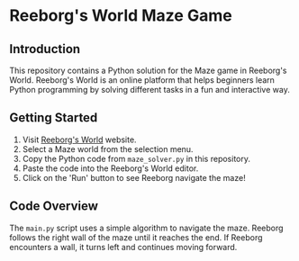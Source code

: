# Reeborg's World Maze Game

## Introduction

This repository contains a Python solution for the Maze game in Reeborg's World. Reeborg's World is an online platform that helps beginners learn Python programming by solving different tasks in a fun and interactive way.

## Getting Started

1. Visit [Reeborg's World](https://reeborg.ca/reeborg.html?lang=en&mode=python&menu=worlds%2Fmenus%2Freeborg_intro_en.json&name=Maze&url=worlds%2Ftutorial_en%2Fmaze1.json) website.
2. Select a Maze world from the selection menu.
3. Copy the Python code from `maze_solver.py` in this repository.
4. Paste the code into the Reeborg's World editor.
5. Click on the 'Run' button to see Reeborg navigate the maze!

## Code Overview

The `main.py` script uses a simple algorithm to navigate the maze. Reeborg follows the right wall of the maze until it reaches the end. If Reeborg encounters a wall, it turns left and continues moving forward.


